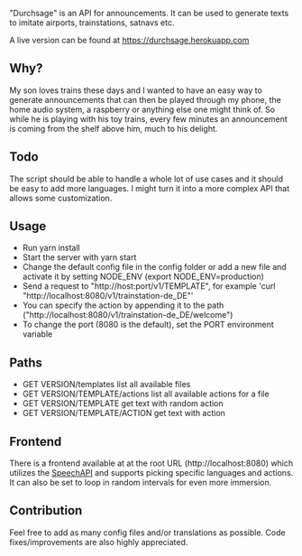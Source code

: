 "Durchsage" is an API for announcements. It can be used to generate texts to imitate airports, trainstations, satnavs etc.

A live version can be found at https://durchsage.herokuapp.com

## Why?
My son loves trains these days and I wanted to have an easy way to generate announcements that can then be played through my phone, the home audio system, a raspberry or anything else one might think of. So while he is playing with his toy trains, every few minutes an announcement is coming from the shelf above him, much to his delight.

## Todo
The script should be able to handle a whole lot of use cases and it should be easy to add more languages. I might turn it into a more complex API that allows some customization.

## Usage
* Run yarn install
* Start the server with yarn start
* Change the default config file in the config folder or add a new file and activate it by setting NODE_ENV (export NODE_ENV=production) 
* Send a request to "http://host:port/v1/TEMPLATE", for example 'curl "http://localhost:8080/v1/trainstation-de_DE"'
* You can specify the action by appending it to the path ("http://localhost:8080/v1/trainstation-de_DE/welcome")
* To change the port (8080 is the default), set the PORT environment variable

## Paths
* GET VERSION/templates           list all available files
* GET VERSION/TEMPLATE/actions    list all available actions for a file
* GET VERSION/TEMPLATE            get text with random action
* GET VERSION/TEMPLATE/ACTION     get text with action  

## Frontend
There is a frontend available at at the root URL (http://localhost:8080) which utilizes the [SpeechAPI](https://developer.mozilla.org/en-US/docs/Web/API/SpeechSynthesis) and supports picking specific languages and actions. It can also be set to loop in random intervals for even more immersion.

## Contribution
Feel free to add as many config files and/or translations as possible. Code fixes/improvements are also highly appreciated.
